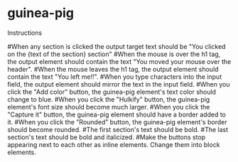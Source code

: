 # guinea-pig

Instructions

<!-- #There is sample HTML file content below so create an index.html for it and place the content in the body tag. -->
<!-- #Link in a JavaScript file named events.js. -->
<!-- #Link in a CSS file named events.css. You'll be using element.classList to manipulate the CSS classes on elements. -->
<!-- #Note: Output target is the output-target element. -->
#When any section is clicked the output target text should be "You clicked on the {text of the section} section"
#When the mouse is over the h1 tag, the output element should contain the text "You moved your mouse over the header".
#When the mouse leaves the h1 tag, the output element should contain the text "You left me!!".
#When you type characters into the input field, the output element should mirror the text in the input field.
#When you click the "Add color" button, the guinea-pig element's text color should change to blue.
#When you click the "Hulkify" button, the guinea-pig element's font size should become much larger.
#When you click the "Capture it" button, the guinea-pig element should have a border added to it.
#When you click the "Rounded" button, the guinea-pig element's border should become rounded.
#The first section's text should be bold.
#The last section's text should be bold and italicized.
#Make the buttons stop appearing next to each other as inline elements. Change them into block elements.
